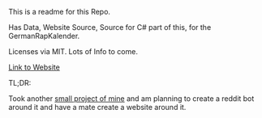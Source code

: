 This is a readme for this Repo.

Has Data, Website Source, Source for C# part of this, for the GermanRapKalender.

Licenses via MIT. Lots of Info to come.

[Link to Website](https://germanrapkalender.github.io/website/)

TL;DR:

Took another [small project of mine](https://github.com/TwosHusbandS/DasIstRaueberMusik) and am planning to create a reddit bot around it and have a mate create a website around it.